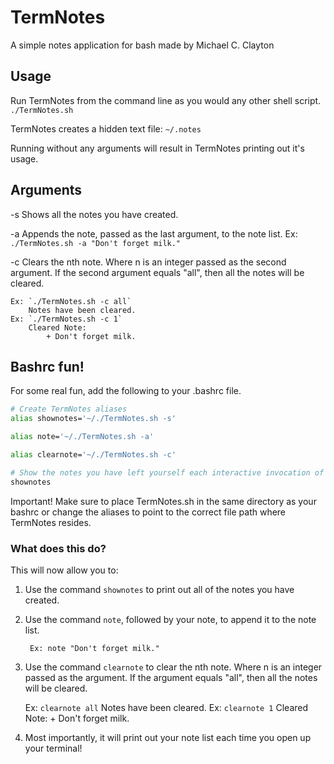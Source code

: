TermNotes
=========

A simple notes application for bash made by Michael C. Clayton

## Usage ##

Run TermNotes from the command line as you would any other shell script.
	`./TermNotes.sh`

TermNotes creates a hidden text file: `~/.notes`

Running without any arguments will result in TermNotes printing out it's usage.

## Arguments ##

-s		Shows all the notes you have created.

-a		Appends the note, passed as the last argument, to the note list.
			Ex: `./TermNotes.sh -a "Don't forget milk."`

-c		Clears the nth note. Where n is an integer passed as the second argument. If the second argument equals "all", then all the notes will be cleared.
		
	Ex: `./TermNotes.sh -c all`
		Notes have been cleared.
	Ex: `./TermNotes.sh -c 1`
		Cleared Note:
			+ Don't forget milk. 

## Bashrc fun! ##
For some real fun, add the following to your .bashrc file.

```bash
# Create TermNotes aliases
alias shownotes='~/./TermNotes.sh -s'

alias note='~/./TermNotes.sh -a'

alias clearnote='~/./TermNotes.sh -c'

# Show the notes you have left yourself each interactive invocation of bash
shownotes
```
<dl>
  <dt>Important! Make sure to place TermNotes.sh in the same directory as your bashrc or change the aliases to point to the correct file path where TermNotes resides.</dt>
</dl>

### What does this do? ###

This will now allow you to:

1. Use the command `shownotes` to print out all of the notes you have created.

2. Use the command `note`, followed by your note, to append it to the note list.

		Ex: note "Don't forget milk."

3. Use the command `clearnote` to clear the nth note. Where n is an integer passed as the argument. If the argument equals "all", then all the notes will be cleared.

	Ex: `clearnote all`
		Notes have been cleared.
	Ex: `clearnote 1`
		Cleared Note:
			+ Don't forget milk. 

4. Most importantly, it will print out your note list each time you open up your terminal!

